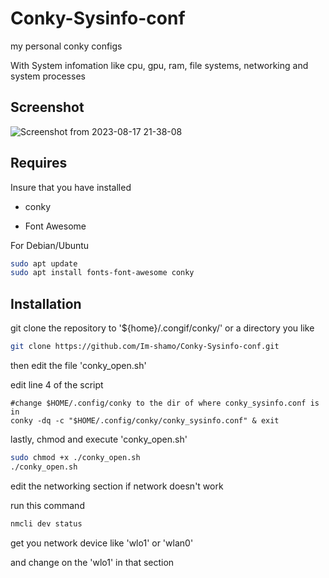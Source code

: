# Conky-Sysinfo-conf

my personal conky configs

With System infomation like cpu, gpu, ram, file systems, networking and system processes

## Screenshot

![Screenshot from 2023-08-17 21-38-08](https://github.com/Im-shamo/Conky-configs/assets/59657733/4c22dcc2-69b3-44e6-91cb-5c7f2739905d)

## Requires
Insure that you have installed

* conky

* Font Awesome

For Debian/Ubuntu

```bash
sudo apt update
sudo apt install fonts-font-awesome conky
```
## Installation

git clone the repository to '${home}/.congif/conky/' or a directory you like

```bash
git clone https://github.com/Im-shamo/Conky-Sysinfo-conf.git
```
then edit the file 'conky_open.sh'

edit line 4 of the script

    #change $HOME/.config/conky to the dir of where conky_sysinfo.conf is in
    conky -dq -c "$HOME/.config/conky/conky_sysinfo.conf" & exit

lastly, chmod and execute 'conky_open.sh'

```bash
sudo chmod +x ./conky_open.sh
./conky_open.sh
```


edit the networking section if network doesn't work

run this command 

```bash
nmcli dev status
```
get you network device like 'wlo1' or 'wlan0'

and change on the 'wlo1' in that section
